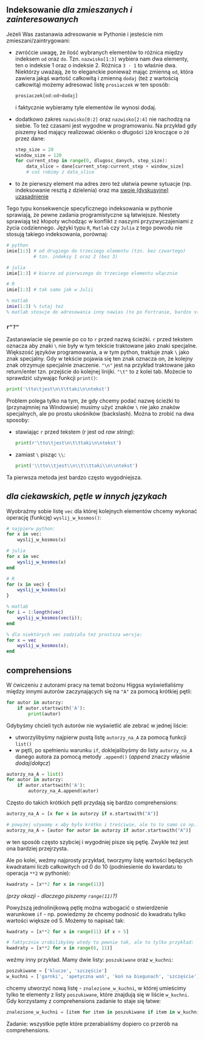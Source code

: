 ## Indeksowanie *dla zmieszanych i zainteresowanych*
Jeżeli Was zastanawia adresowanie w Pythonie i jesteście nim zmieszani/zaintrygowani:
* zwróćcie uwagę, że ilość wybranych elementów to różnica między indeksem `od` oraz `do`. Tzn. `nazwisko[1:3]` wybiera nam dwa elementy, ten o indeksie 1 oraz o indeksie 2. Różnica `3 - 1` to właśnie dwa. Niektórzy uważają, że to eleganckie ponieważ mając zmienną `od`, która zawiera jakąś wartość całkowitą i zmienną `dodaj` (też z wartością całkowitą) możemy adresować listę `prosiaczek` w ten sposób:
  ```python
  prosiaczek[od:od+dodaj]
  ```
  i faktycznie wybieramy tyle elementów ile wynosi dodaj.
* dodatkowo zakres `nazwisko[0:2]` oraz `nazwisko[2:4]` nie nachodzą na siebie. To też czasami jest wygodne w programowaniu. Na przykład gdy piszemy kod mający realizować okienko o długości `120` kroczące o `20` przez dane:

   ```python
   step_size = 20
   window_size = 120
   for current_step in range(0, dlugosc_danych, step_size):
       data_slice = dane[current_step:current_step + window_size]
       # coś robimy z data_slice
   ```
* to że pierwszy element ma adres zero też ułatwia pewne sytuacje (np. indeksowanie resztą z dzielenia) oraz ma [swoje (dyskusyjne)  uzasadnienie](https://www.cs.utexas.edu/users/EWD/transcriptions/EWD08xx/EWD831.html)  

Tego typu konsekwencje specyficznego indeksowania w pythonie sprawiają, że pewne zadania programistyczne są łatwiejsze. Niestety sprawiają też kłopoty wchodząc w konflikt z naszymi przyzwyczajeniami z życia codziennego. Języki typu `R`, `Matlab` czy `Julia` z tego powodu nie stosują takiego indeksowania, porównaj:
```python
# python
imie[1:3] # od drugiego do trzeciego elementu (tzn. bez czwartego)
          # tzn. indeksy 1 oraz 2 (bez 3)
```
```julia
# julia
imie[1:3] # bierze od pierwszego do trzeciego elementu włącznie
```
```R
# R
imie[1:3] # tak samo jak w Julii
```
```matlab
% matlab
imie(1:3) % tutaj też
% matlab stosuje do adresowania inny nawias (to po Fortranie, bardzo starym języku programowania)
```
  
  
### `r"?"`
Zastanawiacie się pewnie po co to `r` przed nazwą ścieżki. `r` przed tekstem oznacza aby znaki `\` nie były w tym tekście traktowane jako znaki specjalne.
Większość języków programowania, a w tym python, traktuje znak `\` jako znak specjalny. Gdy w tekście pojawia się ten znak oznacza on, że kolejny znak otrzymuje specjalnie znaczenie. `"\n"` jest na przykład traktowane jako return/enter tzn. przejście do kolejnej linijki. `"\t"` to z kolei tab. Możecie to sprawdzić używając funkcji `print()`:
```python
print('\tto\tjest\n\t\ttaki\n\ntekst')
```
Problem polega tylko na tym, że gdy chcemy podać nazwę ścieżki to (przynajmniej na Windowsie) musimy użyć znaków `\` nie jako znaków specjalnych, ale po prostu ukośników (backslash). Można to zrobić na dwa sposoby:
* stawiając `r` przed tekstem (r jest od *raw string*):

  ```python
  print(r'\tto\tjest\n\t\ttaki\n\ntekst')
  ```
* zamiast `\` pisząc `\\`:

  ```python
  print('\\tto\\tjest\\n\\t\\ttaki\\n\\ntekst')
  ```

Ta pierwsza metoda jest bardzo często wygodniejsza.


## *dla ciekawskich, pętle w innych językach*
Wyobraźmy sobie listę `vec` dla której kolejnych elementów chcemy wykonać operację (funkcję) `wyslij_w_kosmos()`:
```python
# najpierw python:
for x in vec:
    wyslij_w_kosmos(x)
```
```julia
# julia
for x in vec
	wyslij_w_kosmos(x)
end
```
```R
# R
for (x in vec) {
	wyslij_w_kosmos(x)
}
```
```matlab
% matlab
for i = 1:length(vec)
	wyslij_w_kosmos(vec(i));
end

% dla niektórych vec zadziała też prostsza wersja:
for x = vec
	wyslij_w_kosmos(x);
end
```


## comprehensions

W ćwiczeniu z autorami pracy na temat bożonu Higgsa wyświetlaliśmy między innymi autorów zaczynających się na `"A"` za pomocą krótkiej pętli:
```python
for autor in autorzy:
    if autor.startswith('A'):
        print(autor)
```
Gdybyśmy chcieli tych autorów nie wyświetlić ale zebrać w jednej liście:
* utworzylibyśmy najpierw pustą listę `autorzy_na_A` za pomocą funkcji `list()`
* w pętli, po spełnieniu warunku `if`, doklejalibyśmy do listy `autorzy_na_A` danego autora za pomocą metody `.append()` (*append* znaczy właśnie *dodaj*/*dołącz*)
```python
autorzy_na_A = list()
for autor in autorzy:
    if autor.startswith('A'):
        autorzy_na_A.append(autor)
```

Często do takich krótkich pętli przydają się bardzo comprehensions:
```python
autorzy_na_A = [x for x in autorzy if x.startswith("A")]

# powyżej używamy x aby było krótko i treściwie, ale to to samo co np.:
autorzy_na_A = [autor for autor in autorzy if autor.startswith("A")]
```
w ten sposób często szybciej i wygodniej pisze się pętlę. Zwykle też jest ona bardziej przejrzysta.

Ale po kolei, weźmy najprosty przykład, tworzymy listę wartości będących kwadratami liczb całkowitych od 0 do 10 (podniesienie do kwardatu to operacja `**2` w pythonie):
```python
kwadraty = [x**2 for x in range(11)]
```
*(przy okazji - dlaczego piszemy `range(11)`?)*

Powyższą jednolinijkową pętlę można wzbogacić o stwierdzenie warunkowe `if` - np. powiedzmy że chcemy podnosić do kwadratu tylko wartości większe od 5. Możemy to napisać tak:
```python
kwadraty = [x**2 for x in range(11) if x > 5]

# faktycznie zrobilibyśmy wtedy to pewnie tak, ale to tylko przykład:
kwadraty = [x**2 for x in range(6, 11)]
```

weźmy inny przykład. Mamy dwie listy: `poszukiwane` oraz `w_kuchni`:
```python
poszukiwane = ['klucze', 'szczęście']
w_kuchni = ['garnki', 'apetyczna woń', 'koń na biegunach', 'szczęście']
```
chcemy utworzyć nową listę - `znalezione_w_kuchni`, w której umieścimy tylko te elementy z listy `poszukiwane`, które znajdują się w liście `w_kuchni`. Gdy korzystamy z comprehensions zadanie to staje się łatwe:
```python
znalezione_w_kuchni = [item for item in poszukiwane if item in w_kuchni]
```

Zadanie:
wszystkie pętle które przerabialiśmy dopiero co przerób na comprehensions.

